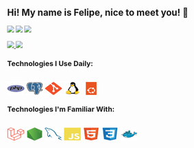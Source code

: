 ## Hi! My name is Felipe, nice to meet you! 👋

<div>
 <a href="https://www.linkedin.com/in/lipestaub" target="_blank"><img src="https://img.shields.io/badge/-LinkedIn-%230077B5?style=for-the-badge&logo=linkedin&logoColor=white"></a>
 <a href="mailto:lipestaub@gmail.com"><img src="https://img.shields.io/badge/-Gmail-%23333?style=for-the-badge&logo=gmail&logoColor=white"></a>
 <a href="mailto:lipestaub@gmail.com"><img src="https://img.shields.io/badge/Instagram-E4405F?style=for-the-badge&logo=instagram&logoColor=white"></a>
</div>

<br>

<div style="display: inline-block;">
 <a href="https://github.com/lipestaub" target="_blank">
  <img height="180em" src="https://github-readme-stats.vercel.app/api?username=lipestaub&include_all_commits=true&show_icons=true&theme=github_dark">
  <img height="180em" src="https://github-readme-stats.vercel.app/api/top-langs/?username=lipestaub&layout=compact&theme=github_dark">
 </a>
</div>

### Technologies I Use Daily:
<div style="display: inline_block"><br>
 <a href="https://www.php.net/" target="_blank"><img align="center" alt="PHP" height="30" width="40" src="https://raw.githubusercontent.com/devicons/devicon/master/icons/php/php-original.svg"></a>
 <a href="https://www.postgresql.org/" target="_blank"><img align="center" alt="PostgreSQL" height="30" width="40" src="https://raw.githubusercontent.com/devicons/devicon/master/icons/postgresql/postgresql-original.svg"></a>
 <a href="https://git-scm.com/" target="_blank"><img align="center" alt="Git" height="30" width="40" src="https://raw.githubusercontent.com/devicons/devicon/master/icons/git/git-original.svg"></a>
 <a href="https://www.linux.org/" target="_blank"><img align="center" alt="Linux" height="30" width="40" src="https://raw.githubusercontent.com/devicons/devicon/master/icons/linux/linux-original.svg"></a>
 <a href="https://ubuntu.com/" target="_blank"><img align="center" alt="Ubuntu" height="30" width="40" src="https://raw.githubusercontent.com/devicons/devicon/master/icons/ubuntu/ubuntu-original.svg"></a>
</div>

### Technologies I'm Familiar With:
<div style="display: inline_block"><br>
 <a href="https://laravel.com/" target="_blank"><img align="center" alt="Laravel" height="30" width="40" src="https://raw.githubusercontent.com/devicons/devicon/master/icons/laravel/laravel-original.svg"></a>
 <a href="https://nodejs.org/" target="_blank"><img align="center" alt="Node.js" height="30" width="40" src="https://raw.githubusercontent.com/devicons/devicon/master/icons/nodejs/nodejs-original.svg"></a>
 <a href="https://www.mysql.com/" target="_blank"><img align="center" alt="MySQL" height="30" width="40" src="https://raw.githubusercontent.com/devicons/devicon/master/icons/mysql/mysql-original.svg"></a>
 <a href="https://developer.mozilla.org/en-US/docs/Web/JavaScript" target="_blank"><img align="center" alt="JavaScript" height="30" width="40" src="https://raw.githubusercontent.com/devicons/devicon/master/icons/javascript/javascript-plain.svg"></a>
 <a href="https://developer.mozilla.org/en-US/docs/Web/HTML" target="_blank"><img align="center" alt="HTML" height="30" width="40" src="https://raw.githubusercontent.com/devicons/devicon/master/icons/html5/html5-original.svg"></a>
 <a href="https://developer.mozilla.org/en-US/docs/Web/CSS" target="_blank"><img align="center" alt="CSS" height="30" width="40" src="https://raw.githubusercontent.com/devicons/devicon/master/icons/css3/css3-original.svg"></a>
 <a href="https://www.docker.com/" target="_blank"><img align="center" alt="Docker" height="30" width="40" src="https://raw.githubusercontent.com/devicons/devicon/master/icons/docker/docker-original.svg"></a>
</div>

